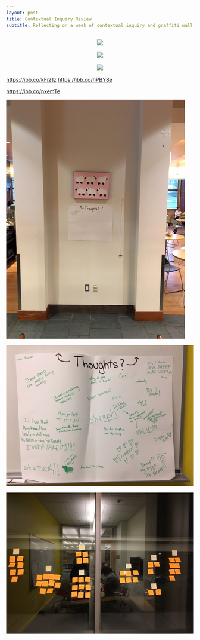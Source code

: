```yaml
---
layout: post
title: Contextual Inquiry Review
subtitle: Reflecting on a week of contextual inquiry and graffiti wall analysis
---
```


<p align="center">
 <img src="https://ibb.co/kFi21z">
</p>

<p align="center">
 <img src="https://ibb.co/hPBY8e">
</p>

<p align="center">
 <img src="https://ibb.co/nxemTe">
</p>

https://ibb.co/kFi21z
https://ibb.co/hPBY8e

https://ibb.co/nxemTe


 ![Nintendo wii Remote](/img/setup.JPG)



 ![Nintendo wii Remote](/img/poster.JPG)



 ![Nintendo wii Remote](/img/diagram.JPG)

